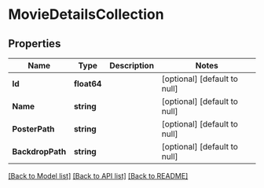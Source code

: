 # MovieDetailsCollection

## Properties
Name | Type | Description | Notes
------------ | ------------- | ------------- | -------------
**Id** | **float64** |  | [optional] [default to null]
**Name** | **string** |  | [optional] [default to null]
**PosterPath** | **string** |  | [optional] [default to null]
**BackdropPath** | **string** |  | [optional] [default to null]

[[Back to Model list]](../README.md#documentation-for-models) [[Back to API list]](../README.md#documentation-for-api-endpoints) [[Back to README]](../README.md)

